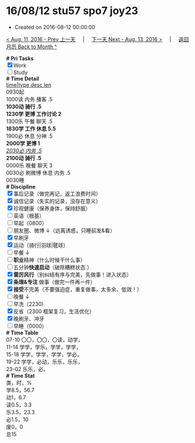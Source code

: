 # 16/08/12 stu57 spo7 joy23

- Created on 2016-08-12 00:00:00

[< Aug. 11, 2016 - Prev 上一天](/lifelogs/2016/08/d11.md) &nbsp; &nbsp; | &nbsp; &nbsp; [下一天 Next - Aug. 13, 2016 >](/lifelogs/2016/08/d13.md) &nbsp; &nbsp; |  &nbsp; &nbsp; [返回月历 Back to Month ^](/lifelogs/2016/08/index.md)
<br/><div><b># Pri Tasks</b></div><div><input checked="true" type="checkbox"/>Work</div><div><input type="checkbox"/>Study</div><div><b># Time Detail</b></div><div><u>time|type desc len</u></div><div>0930起</div><div>1000读 内务 播客 .5</div><div><b>1030动 骑行 .5</b></div><div><b>1230学 更博 工作讨论 2</b></div><div>1300乐 午餐 聊天 .5</div><div><b>1830学 工作 休息 5.5</b></div><div>1900必 休息 分神 .5</div><div><b>2000学 更博 1</b></div><div><u><i>2030必 内务 .5</i></u></div><div><b>2100动 骑行 .5</b></div><div>0000乐 晚餐 聊天 3</div><div>0030必 刷微博 休息 内务 .5</div><div>0030睡</div><div><b># Discipline</b></div><div><input checked="true" type="checkbox"/>事后记录（做完再记，返工浪费时间）</div><div><input checked="true" type="checkbox"/>诚信记录（失实的记录，没存在意义）</div><div><input checked="true" type="checkbox"/>珍视健康（保养身体，保持舒服）</div><div><input type="checkbox"/>英语（根基）</div><div><input type="checkbox"/>早起（0800）</div><div><input type="checkbox"/>朋友圈、微博 ↓（远离诱惑，只睡前发&amp;看）</div><div><input checked="true" type="checkbox"/>早刷牙</div><div><input checked="true" type="checkbox"/>运动（骑行|羽球|毽球）</div><div><input type="checkbox"/>早餐 ↓</div><div><input type="checkbox"/><b>职业</b>精神（什么时候干什么事）</div><div><input type="checkbox"/>五分钟<b>快速启动</b>（破除糟糕状态 ）</div><div><input checked="true" type="checkbox"/><b>雷厉风行</b>（别纠结有序与完美，先做事！进入状态）</div><div><input checked="true" type="checkbox"/><b>条理&amp;专注</b> 做事（做完一件再一件）</div><div><input checked="true" type="checkbox"/><b>接受</b>不完美（不要强迫症，重复做事，太多余、低效！）</div><div><input type="checkbox"/>晚餐 ↓</div><div><input type="checkbox"/>早洗（2230)</div><div><input checked="true" type="checkbox"/>反省（2300 框架复习，生活优化）</div><div><input checked="true" type="checkbox"/>晚刷牙、冲牙</div><div><input type="checkbox"/>早睡（0000）</div><div><b># Time Table</b></div><div>07-10 〇〇，〇〇，〇读，动学，</div><div>11-14 学学，学乐，学学，学学，</div><div>15-18 学学，学学，学学，学必，</div><div>19-22 学学，必动，乐乐，乐乐，</div><div>23-02 乐乐，必。</div><div><b># Time Stat</b></div><div>类，时，%</div><div>学8.5，56.7</div><div>动1，6.7</div><div>读0.5，3.3</div><div>乐3.5，23.3</div><div>必1.5，10</div><div>废0，0</div><div>总15</div>
